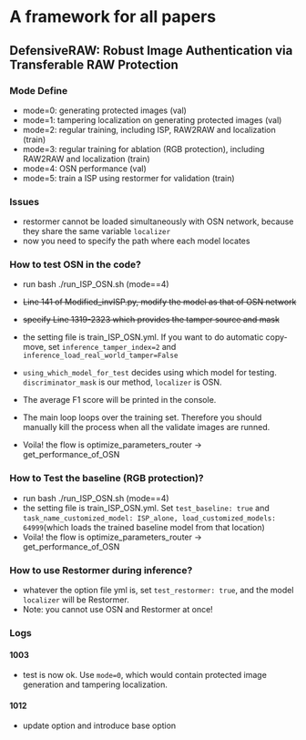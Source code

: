 # A framework for all papers
## DefensiveRAW: Robust Image Authentication via Transferable RAW Protection

### Mode Define
- mode=0: generating protected images (val)
- mode=1: tampering localization on generating protected images (val)
- mode=2: regular training, including ISP, RAW2RAW and localization (train)
- mode=3: regular training for ablation (RGB protection), including RAW2RAW and localization (train)
- mode=4: OSN performance (val)
- mode=5: train a ISP using restormer for validation (train)

### Issues
- restormer cannot be loaded simultaneously with OSN network, because they share the same variable ```localizer```
- now you need to specify the path where each model locates

### How to test OSN in the code?

- run bash ./run_ISP_OSN.sh (mode==4)
- ~~Line 141 of Modified_invISP.py, modify the model as that of OSN network~~
- ~~specify Line 1319-2323 which provides the tamper source and mask~~
- the setting file is train_ISP_OSN.yml. If you want to do automatic copy-move, set ```inference_tamper_index=2``` and ```inference_load_real_world_tamper=False```
- ```using_which_model_for_test``` decides using which model for testing. ```discriminator_mask``` is our method, ```localizer``` is OSN.
- The average F1 score will be printed in the console.
- The main loop loops over the training set. Therefore you should manually kill the process when all the validate images are runned.

- Voila! the flow is optimize_parameters_router -> get_performance_of_OSN

### How to Test the baseline (RGB protection)?

- run bash ./run_ISP_OSN.sh (mode==4)
- the setting file is train_ISP_OSN.yml. Set ```test_baseline: true``` and ```task_name_customized_model: ISP_alone, load_customized_models: 64999```(which loads the trained baseline model from that location)
- Voila! the flow is optimize_parameters_router -> get_performance_of_OSN

### How to use Restormer during inference?
- whatever the option file yml is, set ```test_restormer: true```, and the model ```localizer``` will be Restormer. 
- Note: you cannot use OSN and Restormer at once!

### Logs
#### 1003

- test is now ok. Use ```mode=0```, which would contain protected image generation and tampering localization.

#### 1012
- update option and introduce base option

